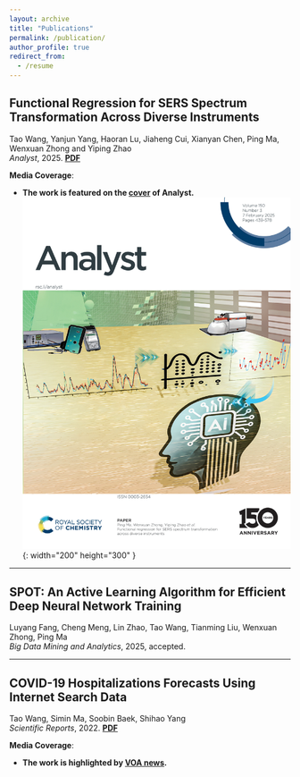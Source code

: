 ```yaml
---
layout: archive
title: "Publications"
permalink: /publication/
author_profile: true
redirect_from:
  - /resume
---
```


## Functional Regression for SERS Spectrum Transformation Across Diverse Instruments

Tao Wang, Yanjun Yang, Haoran Lu, Jiaheng Cui, Xianyan Chen, Ping Ma, Wenxuan Zhong and Yiping Zhao  
*Analyst*, 2025. [**PDF**](http://pubs.rsc.org/en/content/articlehtml/2025/an/d4an01177e)

**Media Coverage**:  
- **The work is featured on the [cover](https://pubs.rsc.org/en/content/articlepdf/2025/an/d4an01177e) of Analyst.**
![Cover of Analyst 2025](/images/analyst_cover.png){: width="200" height="300" }

---

## SPOT: An Active Learning Algorithm for Efficient Deep Neural Network Training

Luyang Fang, Cheng Meng, Lin Zhao, Tao Wang, Tianming Liu, Wenxuan Zhong, Ping Ma  
*Big Data Mining and Analytics*, 2025, accepted.

---

## COVID-19 Hospitalizations Forecasts Using Internet Search Data

Tao Wang, Simin Ma, Soobin Baek, Shihao Yang  
*Scientific Reports*, 2022. [**PDF**](https://www.nature.com/articles/s41598-022-13162-9.pdf)

**Media Coverage**:  
- **The work is highlighted by [VOA news](https://www.voanews.com/a/scientists-use-google-search-data-to-forecast-covid-19-hospitalizations/6638526.html).**
